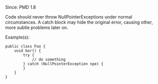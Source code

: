 Since: PMD 1.8

Code should never throw NullPointerExceptions under normal circumstances.  A catch block may hide the 
original error, causing other, more subtle problems later on.

Example(s):
```
public class Foo {
    void bar() {
        try {
            // do something
        } catch (NullPointerException npe) {
        }
    }
}
```
